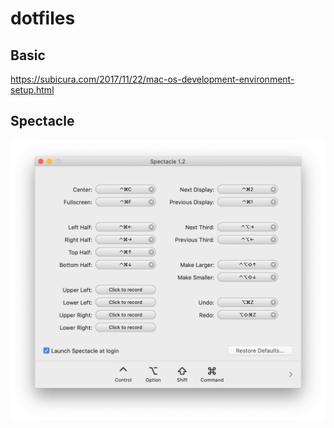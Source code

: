 # dotfiles

## Basic
https://subicura.com/2017/11/22/mac-os-development-environment-setup.html

## Spectacle
![](./images/spectacle.png)
